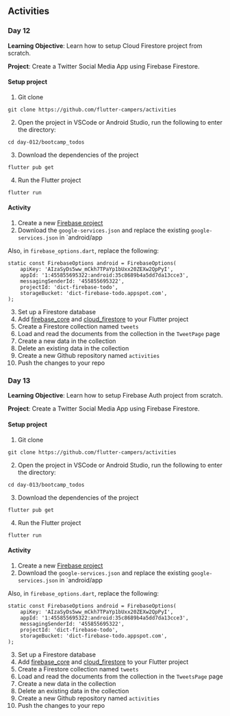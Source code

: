 ## Activities 

### Day 12

**Learning Objective**: Learn how to setup Cloud Firestore project from scratch.

**Project**: Create a Twitter Social Media App using Firebase Firestore. 

#### Setup project

1. Git clone

```
git clone https://github.com/flutter-campers/activities
```

2. Open the project in VSCode or Android Studio, run the following to enter the directory:

```
cd day-012/bootcamp_todos
```

3. Download the dependencies of the project

```
flutter pub get
```

4. Run the Flutter project

```
flutter run
```

#### Activity
1. Create a new [Firebase project](https://firebase.google.com/)
2. Download the `google-services.json` and replace the existing `google-services.json` in `android/app

Also, in `firebase_options.dart`, replace the following:

```
static const FirebaseOptions android = FirebaseOptions(
    apiKey: 'AIzaSyDs5ww_mCkh7TPaYp1bUxx20ZEXw2QpPyI',
    appId: '1:455855695322:android:35c8689b4a5dd7da13cce3',
    messagingSenderId: '455855695322',
    projectId: 'dict-firebase-todo',
    storageBucket: 'dict-firebase-todo.appspot.com',
);
```

3. Set up a Firestore database
4. Add [firebase_core](https://pub.dev/packages/firebase_core) and [cloud_firestore](https://pub.dev/packages/cloud_firestore) to your Flutter project
5. Create a Firestore collection named `tweets`
6. Load and read the documents from the collection in the `TweetPage` page
7. Create a new data in the collection
8. Delete an existing data in the collection
9. Create a new Github repository named `activities`
10. Push the changes to your repo

### Day 13

**Learning Objective**: Learn how to setup Firebase Auth project from scratch.

**Project**: Create a Twitter Social Media App using Firebase Firestore. 

#### Setup project

1. Git clone

```
git clone https://github.com/flutter-campers/activities
```

2. Open the project in VSCode or Android Studio, run the following to enter the directory:

```
cd day-013/bootcamp_todos
```

3. Download the dependencies of the project

```
flutter pub get
```

4. Run the Flutter project

```
flutter run
```

#### Activity

1. Create a new [Firebase project](https://firebase.google.com/)
2. Download the `google-services.json` and replace the existing `google-services.json` in `android/app

Also, in `firebase_options.dart`, replace the following:

```
static const FirebaseOptions android = FirebaseOptions(
    apiKey: 'AIzaSyDs5ww_mCkh7TPaYp1bUxx20ZEXw2QpPyI',
    appId: '1:455855695322:android:35c8689b4a5dd7da13cce3',
    messagingSenderId: '455855695322',
    projectId: 'dict-firebase-todo',
    storageBucket: 'dict-firebase-todo.appspot.com',
);
```

3. Set up a Firestore database
4. Add [firebase_core](https://pub.dev/packages/firebase_core) and [cloud_firestore](https://pub.dev/packages/cloud_firestore) to your Flutter project
5. Create a Firestore collection named `tweets`
6. Load and read the documents from the collection in the `TweetsPage` page
7. Create a new data in the collection
8. Delete an existing data in the collection
9. Create a new Github repository named `activities`
10. Push the changes to your repo
